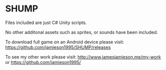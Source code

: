 # SHUMP

Files included are just C# Unity scripts.

No other additonal assets such as sprites, or sounds have been included.

To download full game on an Android device please visit: https://github.com/jamieson1995/SHUMP/releases

To see my other work please visit: http://www.jamesjamieson.me/my-work or https://github.com/jamieson1995/
